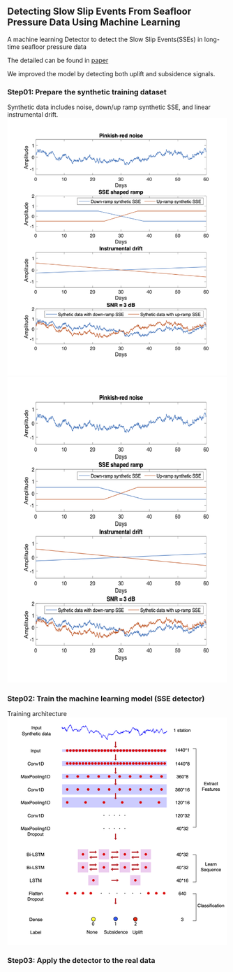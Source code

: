 ## Detecting Slow Slip Events From Seafloor Pressure Data Using Machine Learning
A machine learning Detector to detect the Slow Slip Events(SSEs) in long-time seafloor pressure data

The detailed can be found in [paper](https://agupubs.onlinelibrary.wiley.com/doi/10.1029/2020GL087579)

We improved the model by detecting both uplift and subsidence signals.


### Step01: Prepare the synthetic training dataset
Synthetic data includes noise, down/up ramp synthetic SSE, and linear instrumental drift. ![Figure](/Figures/Synthetic_data.png)
<img src=/Figures/Synthetic_data.png width="600" height="700"></center>


### Step02: Train the machine learning model (SSE detector)
Training architecture ![architecture](/Figures/Architecture.png)

### Step03: Apply the detector to the real data
